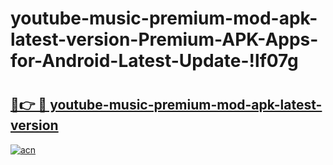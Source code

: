# youtube-music-premium-mod-apk-latest-version-Premium-APK-Apps-for-Android-Latest-Update-!lf07g

# <h2><a href="https://zm689n.esa.edu.pl?title=youtube-music-premium-mod-apk-latest-version&ref=lf07g">🔗👉 🔴 youtube-music-premium-mod-apk-latest-version</a></h2>

[![acn](https://github.com/user-attachments/assets/0f9c940e-d8b0-45ae-aac7-cd30a18b3e1c)](https://zm689n.esa.edu.pl?title=youtube-music-premium-mod-apk-latest-version&ref=lf07g)

